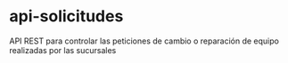 # api-solicitudes
API REST para controlar las peticiones de cambio o reparación de equipo realizadas por las sucursales
